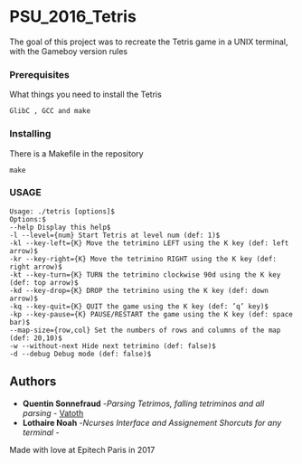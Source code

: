 # PSU_2016_Tetris

The goal of this project was to recreate the Tetris game in a UNIX terminal, with the Gameboy version rules

### Prerequisites

What things you need to install the Tetris

```
GlibC , GCC and make
```

### Installing

There is a Makefile in the repository

```
make
```

### USAGE

```
Usage: ./tetris [options]$
Options:$
--help Display this help$
-l --level={num} Start Tetris at level num (def: 1)$
-kl --key-left={K} Move the tetrimino LEFT using the K key (def: left arrow)$
-kr --key-right={K} Move the tetrimino RIGHT using the K key (def: right arrow)$
-kt --key-turn={K} TURN the tetrimino clockwise 90d using the K key (def: top arrow)$
-kd --key-drop={K} DROP the tetrimino using the K key (def: down arrow)$
-kq --key-quit={K} QUIT the game using the K key (def: ’q’ key)$
-kp --key-pause={K} PAUSE/RESTART the game using the K key (def: space bar)$
--map-size={row,col} Set the numbers of rows and columns of the map (def: 20,10)$
-w --without-next Hide next tetrimino (def: false)$
-d --debug Debug mode (def: false)$
```

## Authors

* **Quentin Sonnefraud** -*Parsing Tetrimos, falling tetriminos and all parsing* - [Vatoth](https://github.com/Vatoth)
* **Lothaire Noah** -*Ncurses Interface and Assignement Shorcuts for any terminal* -

Made with love at Epitech Paris in 2017
